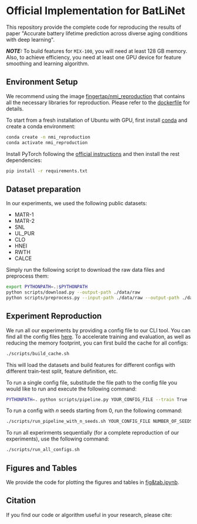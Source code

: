 # Official Implementation for BatLiNet

This repository provide the complete code for reproducing the results of paper "Accurate battery lifetime prediction across diverse aging conditions with deep learning".

**_NOTE:_** To build features for `MIX-100`, you will need at least 128 GB memory. Also, to achieve efficiency, you need at least one GPU device for feature smoothing and learning algorithm.

## Environment Setup

We recommend using the image [fingertap/nmi_reproduction](#) that contains all the necessary libraries for reproduction. Please refer to the [dockerfile](Dockerfile) for details.

To start from a fresh installation of Ubuntu with GPU, first install [conda](#) and create a conda environment:

```bash
conda create -n nmi_reproduction
conda activate nmi_reproduction
```

Install PyTorch following the [official instructions](#) and then install the rest dependencies:

```bash
pip install -r requirements.txt
```

## Dataset preparation

In our experiments, we used the following public datasets:

- MATR-1
- MATR-2
- SNL
- UL_PUR
- CLO
- HNEI
- RWTH
- CALCE

Simply run the following script to download the raw data files and preprocess them:

```bash
export PYTHONPATH=.:$PYTHONPATH
python scripts/download.py --output-path ./data/raw
python scripts/preprocess.py --input-path ./data/raw --output-path ./data/processed
```

## Experiment Reproduction

We run all our experiments by providing a config file to our CLI tool. You can find all the config files [here](configs/). To accelerate training and evaluation, as well as reducing the memory footprint, you can first build the cache for all configs:

```bash
./scripts/build_cache.sh
```

This will load the datasets and build features for different configs with different train-test split, feature definition, etc.

To run a single config file, substitude the file path to the config file you would like to run and execute the following command:

```bash
PYTHONPATH=. python scripts/pipeline.py YOUR_CONFIG_FILE --train True --evaluate True
```

To run a config with $n$ seeds starting from 0, run the following command:

```bash
./scripts/run_pipeline_with_n_seeds.sh YOUR_CONFIG_FILE NUMBER_OF_SEEDS
```

To run all experirments sequentially (for a complete reproduction of our experiments), use the following command:

```bash
./scripts/run_all_configs.sh
```

## Figures and Tables

We provide the code for plotting the figures and tables in [fig&tab.ipynb](fig&tab.ipynb).

## Citation

If you find our code or algorithm useful in your research, please cite:

```bibtext
```
